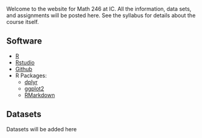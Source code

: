 Welcome to the website for Math 246 at IC. All the information, data sets, and assignments will be posted here. See the syllabus for details about the course itself.

## Software
* [R](https://cran.r-project.org/)
* [Rstudio](https://www.rstudio.com/)
* [Github](https://github.com/)
* R Packages:
  * [dplyr](./dplyr)
  * [ggplot2](./ggplot)
  * [RMarkdown](./rmarkdown)

## Datasets
Datasets will be added here
